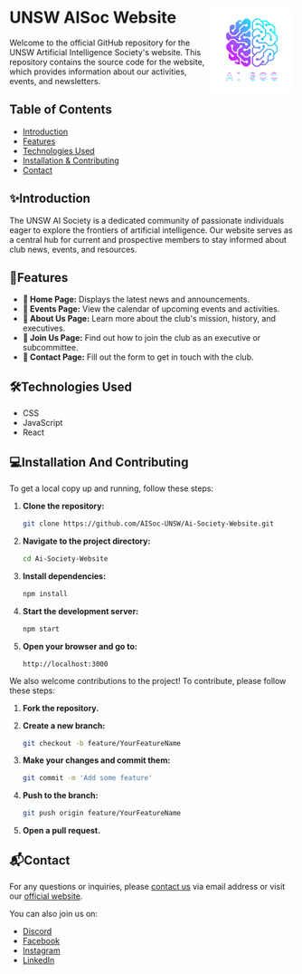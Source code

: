 # UNSW AISoc Website <img src="src/assets/aisoc-logo.webp" width="150" height="150" align="right">

Welcome to the official GitHub repository for the UNSW Artificial Intelligence Society's website. This repository contains the source code for the website, which provides information about our activities, events, and newsletters.

## Table of Contents

- [Introduction](#introduction)
- [Features](#features)
- [Technologies Used](#technologies-used)
- [Installation & Contributing](#installation-and-contributing)
- [Contact](#contact)

## ✨Introduction

The UNSW AI Society is a dedicated community of passionate individuals eager to explore the frontiers of artificial intelligence. Our website serves as a central hub for current and prospective members to stay informed about club news, events, and resources.

## 🚀Features

- **📰 Home Page:** Displays the latest news and announcements.
- **📅 Events Page:** View the calendar of upcoming events and activities.
- **📖 About Us Page:** Learn more about the club's mission, history, and executives.
- **🙋 Join Us Page:** Find out how to join the club as an executive or subcommittee.
- **📩 Contact Page:** Fill out the form to get in touch with the club.

## 🛠Technologies Used

- CSS
- JavaScript
- React

## 💻Installation And Contributing

To get a local copy up and running, follow these steps:

1. **Clone the repository:**

   ```bash
   git clone https://github.com/AISoc-UNSW/Ai-Society-Website.git
   ```

2. **Navigate to the project directory:**

   ```bash
   cd Ai-Society-Website
   ```

3. **Install dependencies:**

   ```bash
   npm install
   ```

4. **Start the development server:**

   ```bash
   npm start
   ```

5. **Open your browser and go to:**

   ```
   http://localhost:3000
   ```

We also welcome contributions to the project! To contribute, please follow these steps:

1. **Fork the repository.**
2. **Create a new branch:**

   ```bash
   git checkout -b feature/YourFeatureName
   ```

3. **Make your changes and commit them:**

   ```bash
   git commit -m 'Add some feature'
   ```

4. **Push to the branch:**

   ```bash
   git push origin feature/YourFeatureName
   ```

5. **Open a pull request.**

## 📬Contact

For any questions or inquiries, please [contact us](mailto:aisoc@unsw.edu.au) via email address or visit our [official website](https://unswaisoc.com/).

You can also join us on:

- [Discord](https://discord.gg/856FnEQePJ)
- [Facebook](https://www.facebook.com/profile.php?id=100092595608038)
- [Instagram](https://www.instagram.com/unswai.soc/)
- [LinkedIn](https://www.linkedin.com/company/unsw-artificial-intelligence-society/mycompany/)
